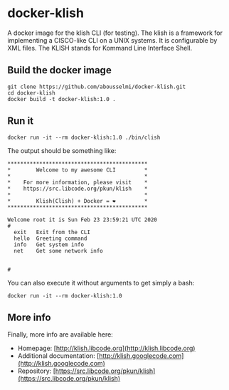 # docker-klish
A docker image for the klish CLI (for testing). The klish is a framework for implementing a CISCO-like CLI on a UNIX systems. It is configurable by XML files. The KLISH stands for Kommand Line Interface Shell.

## Build the docker image

```shell
git clone https://github.com/abousselmi/docker-klish.git
cd docker-klish
docker build -t docker-klish:1.0 .
```

## Run it

```shell
docker run -it --rm docker-klish:1.0 ./bin/clish
```

The output should be something like:

```shell
********************************************
*        Welcome to my awesome CLI         *
*                                          *
*    For more information, please visit    *
*    https://src.libcode.org/pkun/klish    *
*                                          *
*        Klish(Clish) + Docker = ❤         *
********************************************
        
Welcome root it is Sun Feb 23 23:59:21 UTC 2020
# 
  exit   Exit from the CLI
  hello  Greeting command
  info   Get system info
  net    Get some network info


# 
```

You can also execute it without arguments to get simply a bash:

```shell
docker run -it --rm docker-klish:1.0
```

## More info

Finally, more info are available here:

  * Homepage: [http://klish.libcode.org](http://klish.libcode.org)
  * Additional documentation: [http://klish.googlecode.com](http://klish.googlecode.com)
  * Repository: [https://src.libcode.org/pkun/klish](https://src.libcode.org/pkun/klish)

